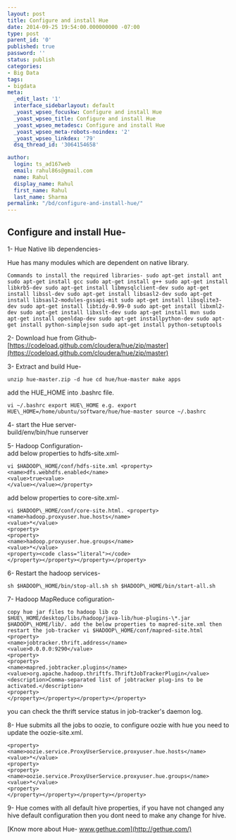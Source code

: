 ```yaml
---
layout: post
title: Configure and install Hue
date: 2014-09-25 19:54:00.000000000 -07:00
type: post
parent_id: '0'
published: true
password: ''
status: publish
categories:
- Big Data
tags:
- bigdata
meta:
  _edit_last: '1'
  interface_sidebarlayout: default
  _yoast_wpseo_focuskw: Configure and install Hue
  _yoast_wpseo_title: Configure and install Hue
  _yoast_wpseo_metadesc: Configure and install Hue
  _yoast_wpseo_meta-robots-noindex: '2'
  _yoast_wpseo_linkdex: '79'
  dsq_thread_id: '3064154658'

author:
  login: ts_ad167web
  email: rahul86s@gmail.com
  name: Rahul
  display_name: Rahul
  first_name: Rahul
  last_name: Sharma
permalink: "/bd/configure-and-install-hue/"
---
```

## Configure and install Hue-  

1- Hue Native lib dependencies-  

Hue has many modules which are dependent on native library.

```
Commands to install the required libraries- sudo apt-get install ant sudo apt-get install gcc sudo apt-get install g++ sudo apt-get install libkrb5-dev sudo apt-get install libmysqlclient-dev sudo apt-get install libssl-dev sudo apt-get install libsasl2-dev sudo apt-get install libsasl2-modules-gssapi-mit sudo apt-get install libsqlite3-dev sudo apt-get install libtidy-0.99-0 sudo apt-get install libxml2-dev sudo apt-get install libxslt-dev sudo apt-get install mvn sudo apt-get install openldap-dev sudo apt-get installpython-dev sudo apt-get install python-simplejson sudo apt-get install python-setuptools
```

2- Download hue from Github-[https://codeload.github.com/cloudera/hue/zip/master](https://codeload.github.com/cloudera/hue/zip/master)

3- Extract and build Hue-

```
unzip hue-master.zip -d hue cd hue/hue-master make apps
```

add the HUE\_HOME into .bashrc file.

```
vi ~/.bashrc export HUE\_HOME e.g. export HUE\_HOME=/home/ubuntu/software/hue/hue-master source ~/.bashrc
```

4- start the Hue server-  
build/env/bin/hue runserver

5- Hadoop Configuration-  
add below properties to hdfs-site.xml-

```
vi $HADOOP\_HOME/conf/hdfs-site.xml <property>
<name>dfs.webhdfs.enabled</name>
<value>true<value>
</value></value></property>
```

add below properties to core-site.xml-

```
vi $HADOOP\_HOME/conf/core-site.html. <property>
<name>hadoop.proxyuser.hue.hosts</name>
<value>*</value>
<property>
<property>
<name>hadoop.proxyuser.hue.groups</name>
<value>*</value>
<property><code class="literal"></code>
</property></property></property></property>
```

6- Restart the hadoop services-

```
sh $HADOOP\_HOME/bin/stop-all.sh sh $HADOOP\_HOME/bin/start-all.sh
```

7- Hadoop MapReduce cofiguration-

```
copy hue jar files to hadoop lib cp $HUE\_HOME/desktop/libs/hadoop/java-lib/hue-plugins-\*.jar $HADOOP\_HOME/lib/. add the below properties to mapred-site.xml then restart the job-tracker vi $HADOOP\_HOME/conf/mapred-site.html <property>
<name>jobtracker.thrift.address</name>
<value>0.0.0.0:9290</value>
<property>
<property>
<name>mapred.jobtracker.plugins</name>
<value>org.apache.hadoop.thriftfs.ThriftJobTrackerPlugin</value>
<description>Comma-separated list of jobtracker plug-ins to be activated.</description>
<property>
</property></property></property></property>
```

you can check the thrift service status in job-tracker's daemon log.

8- Hue submits all the jobs to oozie, to configure oozie with hue you need to update the oozie-site.xml.

```
<property>
<name>oozie.service.ProxyUserService.proxyuser.hue.hosts</name>
<value>*</value>
<property>
<property>
<name>oozie.service.ProxyUserService.proxyuser.hue.groups</name>
<value>*</value>
<property>
</property></property></property></property>
```

9- Hue comes with all default hive properties, if you have not changed any hive default configuration then you dont need to make any change for hive.

[Know more about Hue- www.gethue.com](http://gethue.com/)

